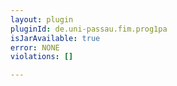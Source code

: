 ```yaml
---
layout: plugin
pluginId: de.uni-passau.fim.prog1pa
isJarAvailable: true
error: NONE
violations: []

---
```

